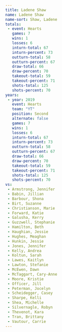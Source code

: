 ```yaml
---
title: Ladene Shaw
name: Ladene Shaw
name-sort: Shaw, Ladene
totals:
 - event: Hearts
   games: 7
   wins: 1
   losses: 6
   inturn-total: 67
   inturn-percent: 73
   outturn-total: 58
   outturn-percent: 67
   draw-total: 66
   draw-percent: 70
   takeout-total: 59
   takeout-percent: 71
   shots-total: 125
   shots-percent: 70
years:
 - year: 2019
   event: Hearts
   team: "YT"
   position: Second
   alternate: false
   games: 7
   wins: 1
   losses: 6
   inturn-total: 67
   inturn-percent: 73
   outturn-total: 58
   outturn-percent: 67
   draw-total: 66
   draw-percent: 70
   takeout-total: 59
   takeout-percent: 71
   shots-total: 125
   shots-percent: 70
vs:
 - Armstrong, Jennifer
 - Babin, Jillian
 - Barbour, Shona
 - Birt, Suzanne
 - Christianson, Marie
 - Forward, Katie
 - Galusha, Kerry
 - Guzzwell, Stephanie
 - Hamilton, Beth
 - Haughian, Jessie
 - Hughes, Meaghan
 - Hunkin, Jessie
 - Jones, Jennifer
 - Kelly, Andrea
 - Koltun, Sarah
 - Lawes, Kaitlyn
 - Lawton, Stefanie
 - McEwen, Dawn
 - McTaggart, Cary-Anne
 - Moore, Kristie
 - Officer, Jill
 - Peterman, Jocelyn
 - Scheidegger, Casey
 - Sharpe, Kelli
 - Shea, Michelle
 - Silvernagle, Robyn
 - Thevenot, Kara
 - Tran, Brittany
 - Vautour, Carrie
---
```

